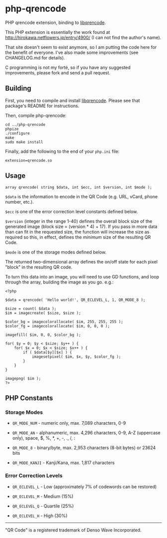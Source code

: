 # php-qrencode

PHP qrencode extension, binding to [libqrencode](https://github.com/fukuchi/libqrencode).

This PHP extension is essentially the work found at http://hirokawa.netflowers.jp/entry/4900/ (I can not find the author's name).

That site doesn't seem to exist anymore, so I am putting the code here for the benefit of everyone. I've also made some improvements (see CHANGELOG.md for details).

C programming is not my forté, so if you have any suggested improvements, please fork and send a pull request.


## Building

First, you need to compile and install [libqrencode](https://github.com/fukuchi/libqrencode).
Please see that package's README for instructions.

Then, compile php-qrencode:

```
cd ../php-qrencode
phpize
./configure
make
sudo make install
```

Finally, add the following to the end of your `php.ini` file:

```
extension=qrencode.so
```

## Usage

```
array qrencode( string $data, int $ecc, int $version, int $mode );
```

`$data` is the information to encode in the QR Code (e.g. URL, vCard, phone number, etc.).

`$ecc` is one of the error correction level constants defined below.

`$version` (integer in the range 1-40) defines the overall block size of the generated image (block size = (version * 4) + 17).  If you pass in more data than can fit in the requested size, the function will increase the size as required so this, in effect, defines the _minimum_ size of the resulting QR Code.

`$mode` is one of the storage modes defined below.

The returned two-dimensional array defines the on/off state for each pixel "block" in the resulting QR code.

To turn this data into an image, you will need to use GD functions, and loop through the array, building the image as you go.  e.g.:

```
<?php

$data = qrencode( 'Hello world!', QR_ECLEVEL_L, 1, QR_MODE_8 );

$size = count( $data );
$im = imagecreate( $size, $size );

$color_bg = imagecolorallocate( $im, 255, 255, 255 );
$color_fg = imagecolorallocate( $im, 0, 0, 0 );

imagefill( $im, 0, 0, $color_bg );

for( $y = 0; $y < $size; $y++ ) {
	for( $x = 0; $x < $size; $x++ ) {
		if ( $data[$y][$x] ) {
			imagesetpixel( $im, $x, $y, $color_fg );
		}
	}
}

imagepng( $im );
?>
```


## PHP Constants

### Storage Modes

- `QR_MODE_NUM` - numeric only, max. 7,089 characters, 0-9

- `QR_MODE_AN` - alphanumeric, max. 4,296 characters, 0-9, A-Z (uppercase only), space, $, %, *, +, -, ., /, :

- `QR_MODE_8` - binary/byte, max. 2,953 characters (8-bit bytes) or 23624 bits

- `QR_MODE_KANJI` - Kanji/Kana, max. 1,817 characters

### Error Correction Levels

- `QR_ECLEVEL_L` - Low (approximately 7% of codewords can be restored)

- `QR_ECLEVEL_M` - Medium (15%)

- `QR_ECLEVEL_Q` - Quartile (25%)

- `QR_ECLEVEL_H` - High (30%)


-----

"QR Code" is a registered trademark of Denso Wave Incorporated.
